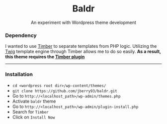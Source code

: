 <h1 align="center">Baldr</h1>
<p align="center">
  An experiment with Wordpress theme development
</p>

### Dependency
I wanted to use [Timber](https://www.upstatement.com/timber/) to separate templates from PHP logic. Utilizing the [Twig](https://twig.symfony.com/) template engine through Timber allows me to do so easily. **As a result, this theme requires the [Timber plugin](https://wordpress.org/plugins/timber-library/)**

---
### Installation
- `cd <wordpress root dir>/wp-content/themes/`
- `git clone https://github.com/jberry93/baldr.git`
- Go to `http://<localhost_path>/wp-admin/themes.php`
- Activate `baldr` theme
- Go to `http://<localhost_path>/wp-admin/plugin-install.php`
- Search for `Timber`
- Click on `Install Now`

